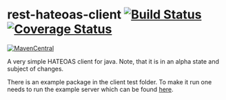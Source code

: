 # rest-hateoas-client [![Build Status](https://travis-ci.org/Mercateo/rest-hateoas-client.svg?branch=master)](https://travis-ci.org/Mercateo/rest-hateoas-client) [![Coverage Status](https://coveralls.io/repos/github/Mercateo/rest-hateoas-client/badge.svg?branch=master)](https://coveralls.io/github/Mercateo/rest-hateoas-client?branch=master)
[![MavenCentral](https://img.shields.io/maven-central/v/com.mercateo.rest/rest-hateoas-client.svg)](http://search.maven.org/#search%7Cgav%7C1%7Cg%3A%22com.mercateo.rest%22%20AND%20a%3A%22rest-hateoas-client%22)


A very simple HATEOAS client for java. Note, that it is in an alpha state and subject of changes. 

There is an example package in the client test folder. To make it run one needs to run the example server which can be found [here](https://github.com/Mercateo/rest-demo-feature).

    
